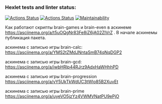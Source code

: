 ### Hexlet tests and linter status:
[![Actions Status](https://github.com/ingvyn/frontend-project-lvl1/workflows/hexlet-check/badge.svg)](https://github.com/ingvyn/frontend-project-lvl1/actions)
[![Actions Status](https://github.com/ingvyn/frontend-project-lvl1/actions/workflows/install_and_lint.yml/badge.svg)](https://github.com/ingvyn/frontend-project-lvl1/actions)
[![Maintainability](https://api.codeclimate.com/v1/badges/a99a88d28ad37a79dbf6/maintainability)](https://codeclimate.com/github/codeclimate/codeclimate/maintainability)

Как работают скрипты brain-games и brain-even в аскинеме
https://asciinema.org/a/t5uOQgNr83Fe8iZ6jA02ZlVrZ . В начале аскинемы публикация пакета.

аскинема с записью игры brain-calc:
https://asciinema.org/a/YMS2tZMdJNntaSmB74qNqDGP2

аскинема с записью игры brain-gcd:
https://asciinema.org/a/iwbHRlp44RJrz9AdxHaWHhhPD

аскинема с записью игры brain-progression
https://asciinema.org/a/vY5UkTkWdUC3tWlo85B2XuvEt

аскинема с записью игры brain-prime
https://asciinema.org/a/uyeVO5jzYz4VWMVNatPU9ePjO
